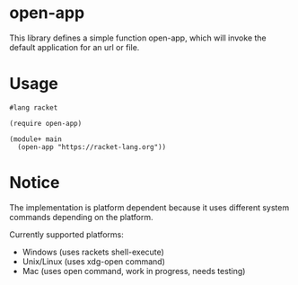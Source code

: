 open-app
====

This library defines a simple function open-app, which will invoke the default
application for an url or file. 

# Usage #

``` racket
#lang racket

(require open-app)

(module+ main
  (open-app "https://racket-lang.org"))
```

# Notice #

The implementation is platform dependent because it uses different system
commands depending on the platform.

Currently supported platforms:
  * Windows (uses rackets shell-execute)
  * Unix/Linux (uses xdg-open command)
  * Mac (uses open command, work in progress, needs testing)

